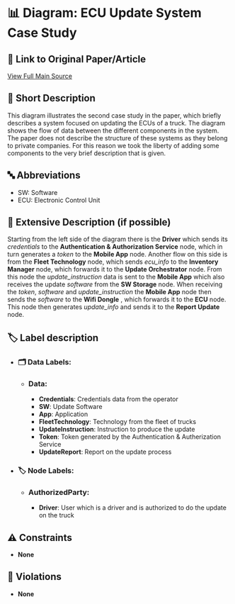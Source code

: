 # 📊 Diagram: ECU Update System Case Study

## 🔗 Link to Original Paper/Article
[View Full Main Source](<https://www.sciencedirect.com/science/article/pii/S016412122100100X?via%3Dihub>)

## 📝 Short Description
This diagram illustrates the second case study in the paper, which briefly describes a system focused on updating the ECUs of a truck. The diagram shows the flow of data between the different components in the system. The paper does not describe the structure of these systems as they belong to private companies. For this reason we took the liberty of adding some components to the very brief description that is given.

## 🔤 Abbreviations
- SW: Software
- ECU: Electronic Control Unit

## 📖 Extensive Description (if possible)
Starting from the left side of the diagram there is the __Driver__ which sends its *credentials* to the __Authentication & Authorization Service__ node, which in turn generates a *token* to the __Mobile App__ node. Another flow on this side is from the __Fleet Technology__ node, which sends *ecu_info* to the __Inventory Manager__ node, which forwards it to the __Update Orchestrator__ node. From this node the *update_instruction* data is sent to the __Mobile App__ which also receives the update *software* from the __SW Storage__ node. When receiving the *token*, *software* and *update_instruction* the __Mobile App__ node then sends the *software* to the __Wifi Dongle__ , which forwards it to the __ECU__ node. This node then generates *update_info* and sends it to the __Report Update__ node.
 
## 🏷️ Label description

- ### 🗂️ Data Labels:
    - ### Data:
        - __Credentials__: Credentials data from the operator
        - __SW__: Update Software
        - __App__: Application
        - __FleetTechnology__: Technology from the fleet of trucks
        - __UpdateInstruction__: Instruction to produce the update
        - __Token__: Token generated by the Authentication & Autherization Service
        - __UpdateReport__: Report on the update process
        
- ### 🏷️ Node Labels:
    - ### AuthorizedParty:
        - __Driver__: User which is a driver and is authorized to do the update on the truck
        
## ⚠️ Constraints
- __None__

## 🚨 Violations
- __None__










